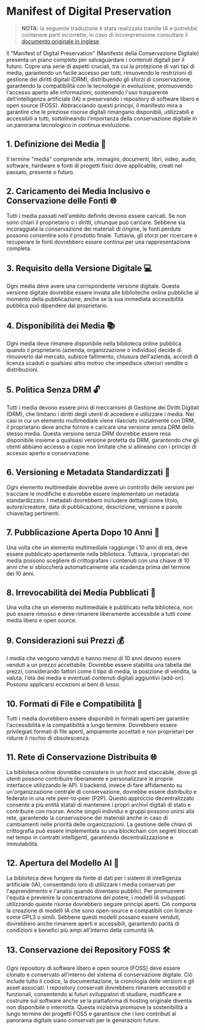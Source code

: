 # Manifest of Digital Preservation

> **NOTA:** la seguente traduzione è stata realizzata tramite IA e potrebbe contenere parti incorrette, in caso di incomprensione consultare il [documento originale in inglese](index.md).

Il "Manifest of Digital Preservation" (Manifesto della Conservazione Digitale) presenta un piano completo per salvaguardare i contenuti digitali per il futuro. Copre una serie di aspetti cruciali, tra cui la protezione di vari tipi di media, garantendo un facile accesso per tutti, rimuovendo le restrizioni di gestione dei diritti digitali (DRM), distribuendo gli sforzi di conservazione, garantendo la compatibilità con le tecnologie in evoluzione, promuovendo l'accesso aperto alle informazioni, sostenendo l'uso trasparente dell'intelligenza artificiale (IA) e preservando i repository di software libero e open source (FOSS). Abbracciando questi principi, il manifesto mira a garantire che le preziose risorse digitali rimangano disponibili, utilizzabili e accessibili a tutti, sottolineando l'importanza della conservazione digitale in un panorama tecnologico in continua evoluzione.

## 1. Definizione dei Media 🎨
Il termine "media" comprende arte, immagini, documenti, libri, video, audio, software, hardware e fonti di progetti fisici dove applicabile, creati nel passato, presente o futuro.

## 2. Caricamento dei Media Inclusivo e Conservazione delle Fonti 🌐
Tutti i media passati nell'ambito definito devono essere caricati. Se non sono chiari il proprietario o i diritti, chiunque può caricare. Sebbene sia incoraggiata la conservazione dei materiali di origine, le fonti perdute possono consentire solo il prodotto finale. Tuttavia, gli sforzi per ricercare e recuperare le fonti dovrebbero essere continui per una rappresentazione completa.

## 3. Requisito della Versione Digitale 💻
Ogni media deve avere una corrispondente versione digitale. Questa versione digitale dovrebbe essere inviata alle biblioteche online pubbliche al momento della pubblicazione, anche se la sua immediata accessibilità pubblica può dipendere dal proprietario.

## 4. Disponibilità dei Media 📚
Ogni media deve rimanere disponibile nella biblioteca online pubblica quando il proprietario (azienda, organizzazione o individuo) decide di rimuoverlo dal mercato, subisce fallimento, chiusura dell'azienda, accordi di licenza scaduti o qualsiasi altro motivo che impedisce ulteriori vendite o distribuzioni.

## 5. Politica Senza DRM 🔓
Tutti i media devono essere privi di meccanismi di Gestione dei Diritti Digitali (DRM), che limitano i diritti degli utenti di accedere e utilizzare i media. Nei casi in cui un elemento multimediale viene rilasciato inizialmente con DRM, il proprietario deve anche fornire e caricare una versione senza DRM dello stesso media. Questa versione senza DRM dovrebbe essere resa disponibile insieme a qualsiasi versione protetta da DRM, garantendo che gli utenti abbiano accesso a copie non limitate che si allineano con i principi di accesso aperto e conservazione.

## 6. Versioning e Metadata Standardizzati 📝
Ogni elemento multimediale dovrebbe avere un controllo delle versioni per tracciare le modifiche e dovrebbe essere implementato un metadata standardizzato. I metadati dovrebbero includere dettagli come titolo, autore/creatore, data di pubblicazione, descrizione, versione e parole chiave/tag pertinenti.

## 7. Pubblicazione Aperta Dopo 10 Anni 📆
Una volta che un elemento multimediale raggiunge i 10 anni di età, deve essere pubblicato apertamente nella biblioteca. Tuttavia, i proprietari dei media possono scegliere di crittografare i contenuti con una chiave di 10 anni che si sbloccherà automaticamente alla scadenza prima del termine dei 10 anni.

## 8. Irrevocabilità dei Media Pubblicati 🚫
Una volta che un elemento multimediale è pubblicato nella biblioteca, non può essere rimosso e deve rimanere liberamente accessibile a tutti come media libero e open source.

## 9. Considerazioni sui Prezzi 💰
I media che vengono venduti e hanno meno di 10 anni devono essere venduti a un prezzo accettabile. Dovrebbe essere stabilita una tabella dei prezzi, considerando fattori come il tipo di media, la posizione di vendita, la valuta, l'età dei media e eventuali contenuti digitali aggiuntivi (add-on). Possono applicarsi eccezioni ai beni di lusso.

## 10. Formati di File e Compatibilità 📁
Tutti i media dovrebbero essere disponibili in formati aperti per garantire l'accessibilità e la compatibilità a lungo termine. Dovrebbero essere privilegiati formati di file aperti, ampiamente accettati e non proprietari per ridurre il rischio di obsolescenza.

## 11. Rete di Conservazione Distribuita 🌐
La biblioteca online dovrebbe consistere in un front end staccabile, dove gli utenti possono contribuire liberamente e personalizzare le proprie interfacce utilizzando le API. Il backend, invece di fare affidamento su un'organizzazione centrale di conservazione, dovrebbe essere distribuito e federato in una rete peer-to-peer (P2P). Questo approccio decentralizzato consente a più entità statali di mantenere i propri archivi digitali di stato e contribuire con risorse. Anche singoli individui e gruppi possono unirsi alla rete, garantendo la conservazione dei materiali anche in caso di cambiamenti nelle priorità delle organizzazioni. La gestione delle chiavi di crittografia può essere implementata su una blockchain con segreti bloccati nel tempo in contratti intelligenti, garantendo decentralizzazione e immutabilità.

## 12. Apertura del Modello AI 🤖
La biblioteca deve fungere da fonte di dati per i sistemi di intelligenza artificiale (IA), consentendo loro di utilizzare i media conservati per l'apprendimento e l'analisi quando diventano pubblici. Per promuovere l'equità e prevenire la concentrazione del potere, i modelli IA sviluppati utilizzando queste risorse dovrebbero seguire principi aperti. Ciò comporta la creazione di modelli IA che sono open-source e compatibili con licenze come GPL3 o simili. Sebbene questi modelli possano essere venduti, dovrebbero anche rimanere aperti e accessibili, garantendo parità di condizioni e benefici più ampi all'interno della comunità IA.

## 13. Conservazione dei Repository FOSS 🛠️
Ogni repository di software libero e open source (FOSS) deve essere clonato e conservato all'interno del sistema di conservazione digitale. Ciò include tutto il codice, la documentazione, la cronologia delle versioni e gli asset associati. I repository conservati dovrebbero rimanere accessibili e funzionali, consentendo ai futuri sviluppatori di studiare, modificare e costruire sul software anche se la piattaforma di hosting originale diventa non disponibile o interrotta. Questa iniziativa promuove la sostenibilità a lungo termine dei progetti FOSS e garantisce che i loro contributi al panorama digitale siano conservati per le generazioni future.
